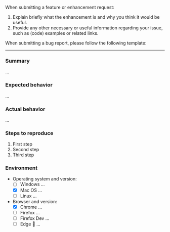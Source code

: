 When submitting a feature or enhancement request:

1. Explain briefly what the enhancement is and why you think it would be useful.
2. Provide any other necessary or useful information regarding your issue, such as (code) examples or related links.


When submitting a bug report, please follow the following template:

---

### Summary

...

### Expected behavior

...

### Actual behavior

...

### Steps to reproduce

1. First step
2. Second step
3. Third step

### Environment

* Operating system and version:
  * [ ] Windows ...
  * [x] Mac OS ...
  * [ ] Linux ...
* Browser and version:
  * [x] Chrome ...
  * [ ] Firefox ...
  * [ ] Firefox Dev ...
  * [ ] Edge 💩 ...
